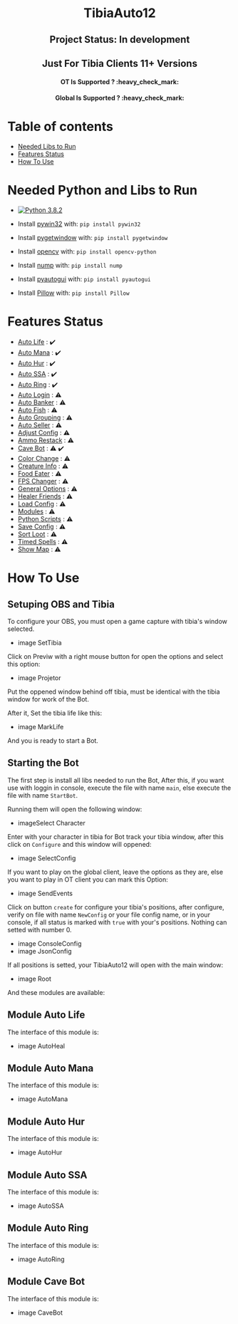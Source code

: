 <h1 align="center"> TibiaAuto12 </h1>

<h2 align="center"> Project Status: In development </h2>
<h2 align="center"> Just For Tibia Clients 11+ Versions </h2>
<h4 align="center"> OT Is Supported ? :heavy_check_mark: </h4>
<h4 align="center"> Global Is Supported ? :heavy_check_mark: </h4>

# Table of contents

- [Needed Libs to Run](#Needed-Python-and-Libs-to-Run)
- [Features Status](#Features-Status)
- [How To Use](#How-To-Use)

# Needed Python and Libs to Run

- [![Python 3.8.2](https://img.shields.io/badge/python-3.8.2-blue.svg)](https://www.python.org/downloads/release/python-382/)

- Install [pywin32](http://www.qarevolution.com/5-step-install-pywin32-using-pip/) with: `pip install pywin32`

- Install [pygetwindow](https://pypi.org/project/PyGetWindow/) with: `pip install pygetwindow`

- Install [opencv](https://pypi.org/project/opencv-python/) with: `pip install opencv-python`

- Install [nump](https://pypi.org/project/numpy/) with: `pip install nump`

- Install [pyautogui](https://pypi.org/project/PyAutoGUI/) with: `pip install pyautogui`

- Install [Pillow](https://pypi.org/project/Pillow/2.2.2/) with: `pip install Pillow`

# Features Status

- [Auto Life](#Module-Auto-Life) : :heavy_check_mark:
- [Auto Mana](#Module-Auto-Mana) : :heavy_check_mark:
- [Auto Hur](#Module-Auto-Hur) : :heavy_check_mark:
- [Auto SSA](#Module-Auto-SSA) : :heavy_check_mark:
- [Auto Ring](#Module-Auto-Ring) : :heavy_check_mark:
- [Auto Login]() : :warning:
- [Auto Banker]() : :warning:
- [Auto Fish]() : :warning:
- [Auto Grouping]() : :warning:
- [Auto Seller]() : :warning:
- [Adjust Config]() : :warning:
- [Ammo Restack]() : :warning:
- [Cave Bot](#Module-Cave-Bot) : :warning: :heavy_check_mark:
- [Color Change]() : :warning:
- [Creature Info]() : :warning:
- [Food Eater]() : :warning:
- [FPS Changer]() : :warning:
- [General Options]() : :warning:
- [Healer Friends]() : :warning:
- [Load Config]() : :warning:
- [Modules]() : :warning:
- [Python Scripts]() : :warning:
- [Save Config]() : :warning:
- [Sort Loot]() : :warning:
- [Timed Spells]() : :warning:
- [Show Map]() : :warning:

# How To Use

## Setuping OBS and Tibia

To configure your OBS, you must open a game capture with tibia's window selected.

- image SetTibia

Click on Previw with a right mouse button for open the options and select this option:

- image Projetor

Put the oppened window behind off tibia, must be identical with the tibia window for work of the Bot.

After it, Set the tibia life like this:

- image MarkLife

And you is ready to start a Bot.

## Starting the Bot

The first step is install all libs needed to run the Bot, After this, if you want use with loggin in console, execute the file with name `main`, else execute the file with name `StartBot`.

Running them will open the following window:

- imageSelect Character

Enter with your character in tibia for Bot track your tibia window, after this click on `Configure` and this window will oppened:

- image SelectConfig

If you want to play on the global client, leave the options as they are, else you want to play in OT client you can mark this Option:

- image SendEvents

Click on button `create` for configure your tibia's positions, after configure, verify on file with name `NewConfig` or your file config name, or in your console, if all status is marked with `true` with your's positions. Nothing can setted with number 0.

- image ConsoleConfig
- image JsonConfig

If all positions is setted, your TibiaAuto12 will open with the main window:

- image Root

And these modules are available:

## Module Auto Life

The interface of this module is:

- image AutoHeal

## Module Auto Mana

The interface of this module is:

- image AutoMana

## Module Auto Hur

The interface of this module is:

- image AutoHur

## Module Auto SSA

The interface of this module is:

- image AutoSSA

## Module Auto Ring

The interface of this module is:

- image AutoRing

## Module Cave Bot

The interface of this module is:

- image CaveBot
